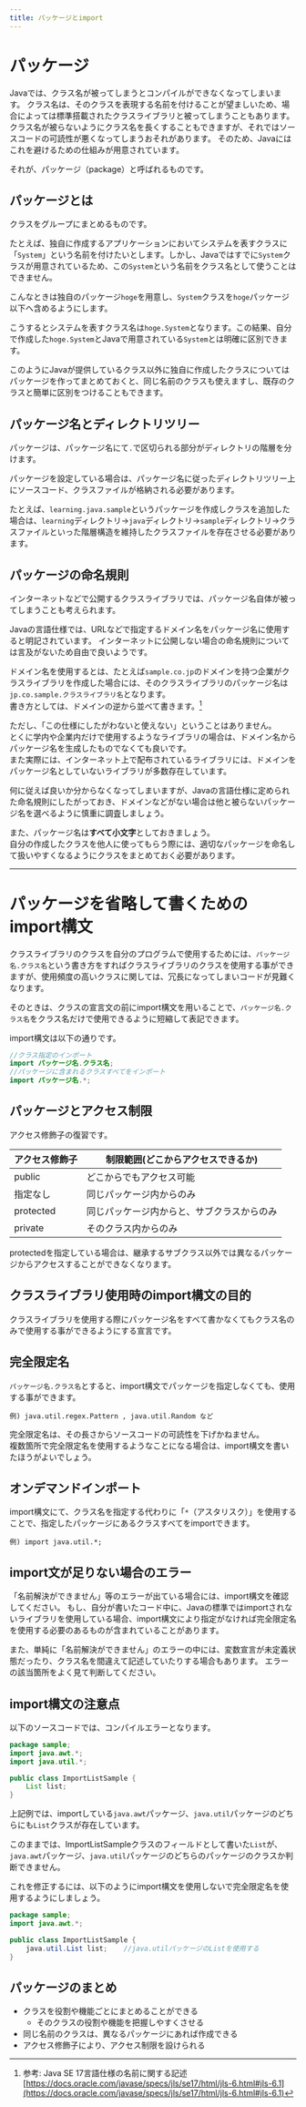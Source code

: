```yaml
---
title: パッケージとimport
---
```



# パッケージ

Javaでは、クラス名が被ってしまうとコンパイルができなくなってしまいます。
クラス名は、そのクラスを表現する名前を付けることが望ましいため、場合によっては標準搭載されたクラスライブラリと被ってしまうこともあります。クラス名が被らないようにクラス名を長くすることもできますが、それではソースコードの可読性が悪くなってしまうおそれがあります。
そのため、Javaにはこれを避けるための仕組みが用意されています。

それが、パッケージ（package）と呼ばれるものです。

## パッケージとは

クラスをグループにまとめるものです。

たとえば、独自に作成するアプリケーションにおいてシステムを表すクラスに「`System`」という名前を付けたいとします。しかし、Javaではすでに`System`クラスが用意されているため、この`System`という名前をクラス名として使うことはできません。

こんなときは独自のパッケージ`hoge`を用意し、`System`クラスを`hoge`パッケージ以下へ含めるようにします。

こうするとシステムを表すクラス名は`hoge.System`となります。この結果、自分で作成した`hoge.System`とJavaで用意されている`System`とは明確に区別できます。

このようにJavaが提供しているクラス以外に独自に作成したクラスについてはパッケージを作ってまとめておくと、同じ名前のクラスも使えますし、既存のクラスと簡単に区別をつけることもできます。

## パッケージ名とディレクトリツリー

パッケージは、パッケージ名にて`.`で区切られる部分がディレクトリの階層を分けます。

パッケージを設定している場合は、パッケージ名に従ったディレクトリツリー上にソースコード、クラスファイルが格納される必要があります。

たとえば、`learning.java.sample`というパッケージを作成しクラスを追加した場合は、`learning`ディレクトリ→`java`ディレクトリ→`sample`ディレクトリ→クラスファイルといった階層構造を維持したクラスファイルを存在させる必要があります。

## パッケージの命名規則

インターネットなどで公開するクラスライブラリでは、パッケージ名自体が被ってしまうことも考えられます。

Javaの言語仕様では、URLなどで指定するドメイン名をパッケージ名に使用すると明記されています。
インターネットに公開しない場合の命名規則については言及がないため自由で良いようです。

ドメイン名を使用するとは、たとえば`sample.co.jp`のドメインを持つ企業がクラスライブラリを作成した場合には、そのクラスライブラリのパッケージ名は`jp.co.sample.クラスライブラリ名`となります。  
書き方としては、ドメインの逆から並べて書きます。[^1]

[^1]: 参考: Java SE 17言語仕様の名前に関する記述[https://docs.oracle.com/javase/specs/jls/se17/html/jls-6.html#jls-6.1](https://docs.oracle.com/javase/specs/jls/se17/html/jls-6.html#jls-6.1)

ただし、「この仕様にしたがわないと使えない」ということはありません。  
とくに学内や企業内だけで使用するようなライブラリの場合は、ドメイン名からパッケージ名を生成したものでなくても良いです。  
また実際には、インターネット上で配布されているライブラリには、ドメインをパッケージ名としていないライブラリが多数存在しています。

何に従えば良いか分からなくなってしまいますが、Javaの言語仕様に定められた命名規則にしたがっておき、ドメインなどがない場合は他と被らないパッケージ名を選べるように慎重に調査しましょう。

また、パッケージ名は**すべて小文字**としておきましょう。  
自分の作成したクラスを他人に使ってもらう際には、適切なパッケージを命名して扱いやすくなるようにクラスをまとめておく必要があります。

----

# パッケージを省略して書くためのimport構文

クラスライブラリのクラスを自分のプログラムで使用するためには、`パッケージ名.クラス名`という書き方をすればクラスライブラリのクラスを使用する事ができますが、使用頻度の高いクラスに関しては、冗長になってしまいコードが見難くなります。

そのときは、クラスの宣言文の前にimport構文を用いることで、`パッケージ名.クラス名`をクラス名だけで使用できるように短縮して表記できます。

import構文は以下の通りです。

```java
//クラス指定のインポート
import パッケージ名.クラス名;
//パッケージに含まれるクラスすべてをインポート
import パッケージ名.*;
```

## パッケージとアクセス制限
アクセス修飾子の復習です。


| アクセス修飾子 | 制限範囲(どこからアクセスできるか) |
|-------------|------------------------------|
| public | どこからでもアクセス可能 |
| 指定なし | 同じパッケージ内からのみ |
| protected | 同じパッケージ内からと、サブクラスからのみ |
| private | そのクラス内からのみ |

protectedを指定している場合は、継承するサブクラス以外では異なるパッケージからアクセスすることができなくなります。

## クラスライブラリ使用時のimport構文の目的
クラスライブラリを使用する際にパッケージ名をすべて書かなくてもクラス名のみで使用する事ができるようにする宣言です。

## 完全限定名
`パッケージ名.クラス名`とすると、import構文でパッケージを指定しなくても、使用する事ができます。

```
例) java.util.regex.Pattern , java.util.Random など
```

完全限定名は、その長さからソースコードの可読性を下げかねません。  
複数箇所で完全限定名を使用するようなことになる場合は、import構文を書いたほうがよいでしょう。

## オンデマンドインポート
import構文にて、クラス名を指定する代わりに「`*`（アスタリスク）」を使用することで、指定したパッケージにあるクラスすべてをimportできます。

```
例) import java.util.*;
```

## import文が足りない場合のエラー

「名前解決ができません」等のエラーが出ている場合には、import構文を確認してください。
もし、自分が書いたコード中に、Javaの標準ではimportされないライブラリを使用している場合、import構文により指定がなければ完全限定名を使用する必要のあるものが含まれていることがあります。

また、単純に「名前解決ができません」のエラーの中には、変数宣言が未定義状態だったり、クラス名を間違えて記述していたりする場合もあります。
エラーの該当箇所をよく見て判断してください。

## import構文の注意点

以下のソースコードでは、コンパイルエラーとなります。

```java
package sample;
import java.awt.*;
import java.util.*;

public class ImportListSample {
    List list;
}
```

上記例では、importしている`java.awt`パッケージ、`java.util`パッケージのどちらにも`List`クラスが存在しています。

このままでは、ImportListSampleクラスのフィールドとして書いた`List`が、`java.awt`パッケージ、`java.util`パッケージのどちらのパッケージのクラスか判断できません。

これを修正するには、以下のようにimport構文を使用しないで完全限定名を使用するようにしましょう。

```java
package sample;
import java.awt.*;

public class ImportListSample {
    java.util.List list;    //java.utilパッケージのListを使用する
}
```

## パッケージのまとめ
- クラスを役割や機能ごとにまとめることができる
    + そのクラスの役割や機能を把握しやすくさせる
- 同じ名前のクラスは、異なるパッケージにあれば作成できる
- アクセス修飾子により、アクセス制限を設けられる
